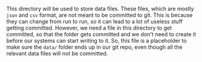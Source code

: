 This directory will be used to store data files. These files, which are mostly `json` and `csv` format, are not meant to be committed to git. This is because they can change from run to run, so it can lead to a lot of useless stuff getting committed. However, we need a file in this directory to get committed, so that the folder gets committed and we don't need to create it before our systems can start writing to it. So, this file is a placeholder to make sure the `data/` folder ends up in our git repo, even though all the relevant data files will not be committed. 